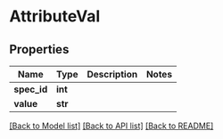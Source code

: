 # AttributeVal

## Properties
Name | Type | Description | Notes
------------ | ------------- | ------------- | -------------
**spec_id** | **int** |  | 
**value** | **str** |  | 

[[Back to Model list]](../README.md#documentation-for-models) [[Back to API list]](../README.md#documentation-for-api-endpoints) [[Back to README]](../README.md)

